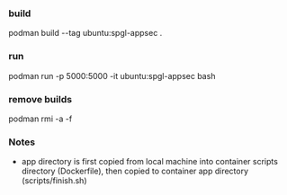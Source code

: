 ### build
podman build --tag ubuntu:spgl-appsec .

### run
podman run -p 5000:5000 -it ubuntu:spgl-appsec bash

### remove builds
podman rmi -a -f

### Notes
- app directory is first copied from local machine into container scripts directory (Dockerfile), 
then copied to container app directory (scripts/finish.sh) 